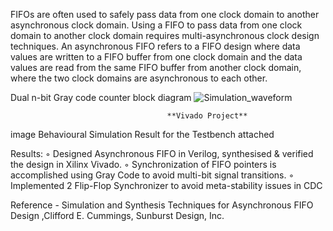 FIFOs are often used to safely pass data from one clock domain to another asynchronous clock domain. Using a FIFO to pass data from one clock domain to another clock domain requires multi-asynchronous clock design techniques. An asynchronous FIFO refers to a FIFO design where data values are written to a FIFO buffer from one clock domain and the data values are read from the same FIFO buffer from another clock domain, where the two clock domains are asynchronous to each other.


Dual n-bit Gray code counter block diagram
![Simulation_waveform](https://github.com/user-attachments/assets/12bc4a04-ea57-4238-8142-977c00f66727)

                                       **Vivado Project** 


image Behavioural Simulation Result for the Testbench attached


Results: ◦ Designed Asynchronous FIFO in Verilog, synthesised & verified the design in Xilinx Vivado. ◦ Synchronization of FIFO pointers is accomplished using Gray Code to avoid multi-bit signal transitions. ◦ Implemented 2 Flip-Flop Synchronizer to avoid meta-stability issues in CDC

Reference - Simulation and Synthesis Techniques for Asynchronous FIFO Design ,Clifford E. Cummings, Sunburst Design, Inc.
